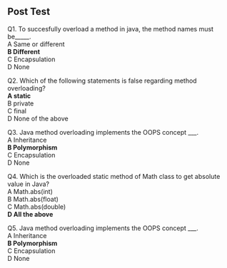 ## Post Test

Q1. To succesfully overload a method in java, the method names must be_____.<br>
A Same or different <br>
**B Different**<br>
C Encapsulation<br>
D None<br>

Q2. Which of the following statements is false regarding method overloading?<br>
**A static**<br>
B private<br>
C final<br>
D None of the above<br>

Q3. Java method overloading implements the OOPS concept ___.<br>
A Inheritance<br>
**B Polymorphism**<br>
C Encapsulation<br>
D None<br>

Q4. Which is the overloaded static method of Math class to get absolute value in Java?<br>
A Math.abs(int)<br>
B Math.abs(float)<br>
C Math.abs(double)<br>
**D All the above**<br>

Q5. Java method overloading implements the OOPS concept ___.<br>
A Inheritance<br>
**B Polymorphism**<br>
C Encapsulation<br>
D None<br>
